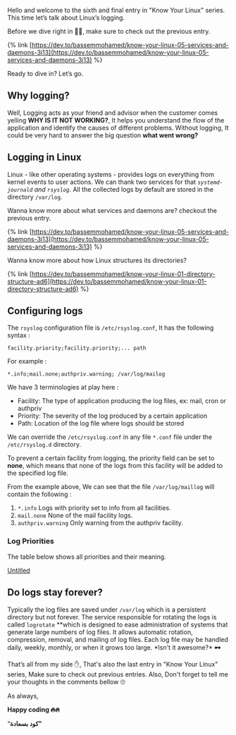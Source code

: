 Hello and welcome to the sixth and final entry in "Know Your Linux" series. This time let’s talk about Linux’s logging.

Before we dive right in 🏄‍♂️, make sure to check out the previous entry.

{% link [https://dev.to/bassemmohamed/know-your-linux-05-services-and-daemons-3i13](https://dev.to/bassemmohamed/know-your-linux-05-services-and-daemons-3i13) %}

Ready to dive in? Let’s go.

## Why logging?

Well, Logging acts as your friend and advisor when the customer comes yelling **WHY IS IT NOT WORKING?**, It helps you understand the flow of the application and identify the causes of different problems. Without logging, It could be very hard to answer the big question **what went wrong?**

## Logging in Linux

Linux - like other operating systems - provides logs on everything from kernel events to user actions. We can thank two services for that _`systemd-journald` and `rsyslog`._ All the collected logs by default are stored in the directory `/var/log`.

Wanna know more about what services and daemons are? checkout the previous entry.

{% link [https://dev.to/bassemmohamed/know-your-linux-05-services-and-daemons-3i13](https://dev.to/bassemmohamed/know-your-linux-05-services-and-daemons-3i13) %}

Wanna know more about how Linux structures its directories?

{% link [https://dev.to/bassemmohamed/know-your-linux-01-directory-structure-ad6](https://dev.to/bassemmohamed/know-your-linux-01-directory-structure-ad6) %}

## Configuring logs

The `rsyslog` configuration file is `/etc/rsyslog.conf`, It has the following syntax :

    facility.priority;facility.priority;... path

For example :

    *.info;mail.none;authpriv.warning; /var/log/mailog

We have 3 terminologies at play here :

- Facility: The type of application producing the log files, ex: mail, cron or authpriv
- Priority: The severity of the log produced by a certain application
- Path: Location of the log file where logs should be stored

We can override the `/etc/rsyslog.conf` in any file `*.conf` file under the `/etc/rsyslog.d` directory.

To prevent a certain facility from logging, the priority field can be set to **none**, which means that none of the logs from this facility will be added to the specified log file.

From the example above, We can see that the file `/var/log/maillog` will contain the following :

1. `*.info` Logs with priority set to info from all facilities.
2. `mail.none` None of the mail facility logs.
3. `authpriv.warning` Only warning from the authpriv facility.

### Log Priorities

The table below shows all priorities and their meaning.

[Untitled](https://www.notion.so/4297f041c26d432ca2d82bb3c0ec361e)

## Do logs stay forever?

Typically the log files are saved under `/var/log` which is a persistent directory but not forever. The service responsible for rotating the logs is called `logrotate` \**which is designed to ease administration of systems that generate large numbers of log files. It allows automatic rotation, compression, removal, and mailing of log files. Each log file may be handled daily, weekly, monthly, or when it grows too large. *Isn't it awesome?\* 🕶️

That’s all from my side ✋, That's also the last entry in "Know Your Linux" series, Make sure to check out previous entries. Also, Don't forget to tell me your thoughts in the comments bellow 🙄

As always,

**Happy coding 🔥🔥**

“**كود بسعادة”**
